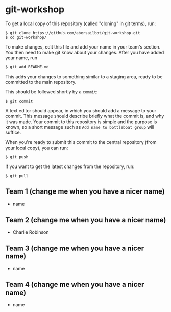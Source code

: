 git-workshop
============

To get a local copy of this repository (called "cloning" in git terms), run:

    $ git clone https://github.com/abersailbot/git-workshop.git
    $ cd git-workshop/

To make changes, edit this file and add your name in your team's section. You
then need to make git know about your changes. After you have added your name,
run

    $ git add README.md

This adds your changes to something similar to a staging area, ready to be
committed to the main repository.

This should be followed shortly by a `commit`:

    $ git commit

A text editor should appear, in which you should add a message to your commit.
This message should describe briefly what the commit is, and why it was made.
Your commit to this repository is simple and the purpose is known, so a short
message such as `Add name to bottleboat group` will suffice.

When you're ready to submit this commit to the central repository (from your
local copy), you can run:

    $ git push

If you want to get the latest changes from the repository, run:

    $ git pull

Team 1 (change me when you have a nicer name)
---------------------------------------------
  - name

Team 2 (change me when you have a nicer name)
---------------------------------------------
  - Charlie Robinson

Team 3 (change me when you have a nicer name)
---------------------------------------------
  - name

Team 4 (change me when you have a nicer name)
---------------------------------------------
  - name
